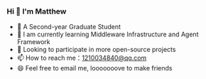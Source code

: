 


### Hi 👋  I'm Matthew

- 🏫 A Second-year Graduate Student
- 🌱 I am currently learning Middleware Infrastructure and Agent Framework
- 🤔 Looking to participate in more open-source projects
- 📫 How to reach me：1210034840@qq.com
- 😄 Feel free to email me, looooooove to make friends

 
